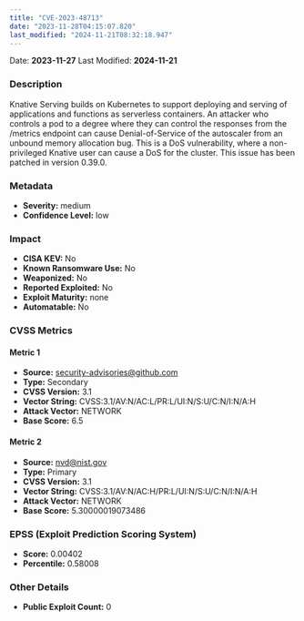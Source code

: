 ```yaml
---
title: "CVE-2023-48713"
date: "2023-11-28T04:15:07.820"
last_modified: "2024-11-21T08:32:18.947"
---
```


Date: **2023-11-27** Last Modified: **2024-11-21**

### Description  
Knative Serving builds on Kubernetes to support deploying and serving of applications and functions as serverless containers. An attacker who controls a pod to a degree where they can control the responses from the /metrics endpoint can cause Denial-of-Service of the autoscaler from an unbound memory allocation bug. This is a DoS vulnerability, where a non-privileged Knative user can cause a DoS for the cluster. This issue has been patched in version 0.39.0.

### Metadata  
- **Severity:** medium
- **Confidence Level:** low

### Impact  
- **CISA KEV:** No
- **Known Ransomware Use:** No
- **Weaponized:** No
- **Reported Exploited:** No
- **Exploit Maturity:** none
- **Automatable:** No

### CVSS Metrics  

#### Metric 1
- **Source:** security-advisories@github.com
- **Type:** Secondary
- **CVSS Version:** 3.1
- **Vector String:** CVSS:3.1/AV:N/AC:L/PR:L/UI:N/S:U/C:N/I:N/A:H
- **Attack Vector:** NETWORK
- **Base Score:** 6.5

#### Metric 2
- **Source:** nvd@nist.gov
- **Type:** Primary
- **CVSS Version:** 3.1
- **Vector String:** CVSS:3.1/AV:N/AC:H/PR:L/UI:N/S:U/C:N/I:N/A:H
- **Attack Vector:** NETWORK
- **Base Score:** 5.30000019073486


### EPSS (Exploit Prediction Scoring System)  
- **Score:** 0.00402
- **Percentile:** 0.58008

### Other Details  
- **Public Exploit Count:** 0
